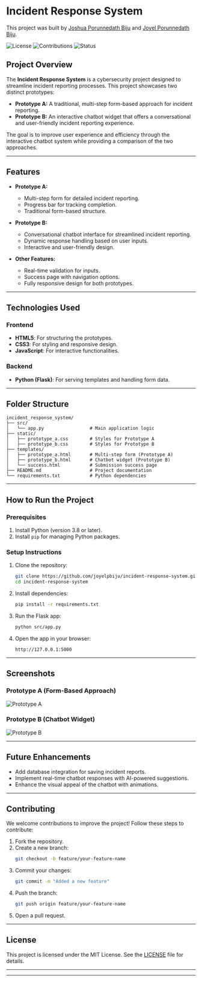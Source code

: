 # **Incident Response System**

This project was built by [Joshua Porunnedath Biju](https://github.com/JOSHUAPBIJU) and [Joyel Porunnedath Biju](https://github.com/joyelpbiju).

![License](https://img.shields.io/badge/license-MIT-green) ![Contributions](https://img.shields.io/badge/contributions-welcome-brightgreen) ![Status](https://img.shields.io/badge/status-active-brightgreen)

## **Project Overview**

The **Incident Response System** is a cybersecurity project designed to streamline incident reporting processes. This project showcases two distinct prototypes:
- **Prototype A:** A traditional, multi-step form-based approach for incident reporting.
- **Prototype B:** An interactive chatbot widget that offers a conversational and user-friendly incident reporting experience.

The goal is to improve user experience and efficiency through the interactive chatbot system while providing a comparison of the two approaches.

---

## **Features**

- **Prototype A:**
  - Multi-step form for detailed incident reporting.
  - Progress bar for tracking completion.
  - Traditional form-based structure.

- **Prototype B:**
  - Conversational chatbot interface for streamlined incident reporting.
  - Dynamic response handling based on user inputs.
  - Interactive and user-friendly design.

- **Other Features:**
  - Real-time validation for inputs.
  - Success page with navigation options.
  - Fully responsive design for both prototypes.

---

## **Technologies Used**

### **Frontend**
- **HTML5**: For structuring the prototypes.
- **CSS3**: For styling and responsive design.
- **JavaScript**: For interactive functionalities.

### **Backend**
- **Python (Flask)**: For serving templates and handling form data.

---

## **Folder Structure**

```
incident_response_system/
├── src/
│   └── app.py                 # Main application logic
├── static/
│   ├── prototype_a.css        # Styles for Prototype A
│   ├── prototype_b.css        # Styles for Prototype B
├── templates/
│   ├── prototype_a.html       # Multi-step form (Prototype A)
│   ├── prototype_b.html       # Chatbot widget (Prototype B)
│   └── success.html           # Submission success page
├── README.md                  # Project documentation
└── requirements.txt           # Python dependencies
```

---

## **How to Run the Project**

### **Prerequisites**
1. Install Python (version 3.8 or later).
2. Install `pip` for managing Python packages.

### **Setup Instructions**
1. Clone the repository:
   ```bash
   git clone https://github.com/joyelpbiju/incident-response-system.git
   cd incident-response-system
   ```
2. Install dependencies:
   ```bash
   pip install -r requirements.txt
   ```
3. Run the Flask app:
   ```bash
   python src/app.py
   ```
4. Open the app in your browser:
   ```
   http://127.0.0.1:5000
   ```

---

## **Screenshots**

### **Prototype A (Form-Based Approach)**
![Prototype A](https://via.placeholder.com/800x400?text=Screenshot+of+Prototype+A)

### **Prototype B (Chatbot Widget)**
![Prototype B](https://via.placeholder.com/800x400?text=Screenshot+of+Prototype+B)

---

## **Future Enhancements**
- Add database integration for saving incident reports.
- Implement real-time chatbot responses with AI-powered suggestions.
- Enhance the visual appeal of the chatbot with animations.

---

## **Contributing**

We welcome contributions to improve the project! Follow these steps to contribute:
1. Fork the repository.
2. Create a new branch:
   ```bash
   git checkout -b feature/your-feature-name
   ```
3. Commit your changes:
   ```bash
   git commit -m "Added a new feature"
   ```
4. Push the branch:
   ```bash
   git push origin feature/your-feature-name
   ```
5. Open a pull request.

---

## **License**

This project is licensed under the MIT License. See the [LICENSE](LICENSE) file for details.

---



---

